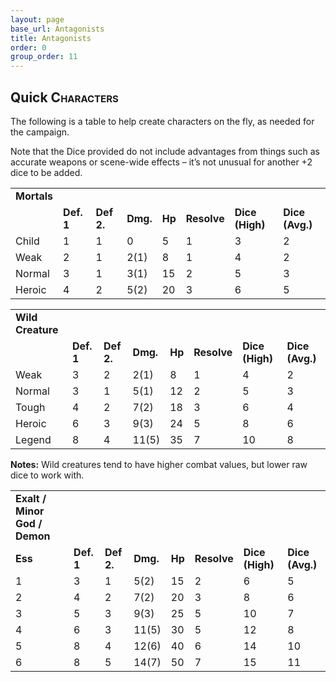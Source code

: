 ```yaml
---
layout: page
base_url: Antagonists
title: Antagonists
order: 0
group_order: 11
---
```


Quick **<span class="smallcaps">Characters</span>**
---------------------------------------------------

The following is a table to help create characters on the fly, as needed
for the campaign.

Note that the Dice provided do not include advantages from things such
as accurate weapons or scene-wide effects – it’s not unusual for another
+2 dice to be added.

|             |            |            |          |        |             |                 |                 |
|-------------|------------|------------|----------|--------|-------------|-----------------|-----------------|
| **Mortals** |            |            |          |        |             |                 |                 |
|             | **Def. 1** | **Def 2.** | **Dmg.** | **Hp** | **Resolve** | **Dice (High)** | **Dice (Avg.)** |
| Child       | 1          | 1          | 0        | 5      | 1           | 3               | 2               |
| Weak        | 2          | 1          | 2(1)     | 8      | 1           | 4               | 2               |
| Normal      | 3          | 1          | 3(1)     | 15     | 2           | 5               | 3               |
| Heroic      | 4          | 2          | 5(2)     | 20     | 3           | 6               | 5               |

|                   |            |            |          |        |             |                 |                 |
|-------------------|------------|------------|----------|--------|-------------|-----------------|-----------------|
| **Wild Creature** |            |            |          |        |             |                 |                 |
|                   | **Def. 1** | **Def 2.** | **Dmg.** | **Hp** | **Resolve** | **Dice (High)** | **Dice (Avg.)** |
| Weak              | 3          | 2          | 2(1)     | 8      | 1           | 4               | 2               |
| Normal            | 3          | 1          | 5(1)     | 12     | 2           | 5               | 3               |
| Tough             | 4          | 2          | 7(2)     | 18     | 3           | 6               | 4               |
| Heroic            | 6          | 3          | 9(3)     | 24     | 5           | 8               | 6               |
| Legend            | 8          | 4          | 11(5)    | 35     | 7           | 10              | 8               |

**Notes:** Wild creatures tend to have higher combat values, but lower
raw dice to work with.

|                               |            |            |          |        |             |                 |                 |
|-------------------------------|------------|------------|----------|--------|-------------|-----------------|-----------------|
| **Exalt / Minor God / Demon** |            |            |          |        |             |                 |                 |
| **Ess**                       | **Def. 1** | **Def 2.** | **Dmg.** | **Hp** | **Resolve** | **Dice (High)** | **Dice (Avg.)** |
| 1                             | 3          | 1          | 5(2)     | 15     | 2           | 6               | 5               |
| 2                             | 4          | 2          | 7(2)     | 20     | 3           | 8               | 6               |
| 3                             | 5          | 3          | 9(3)     | 25     | 5           | 10              | 7               |
| 4                             | 6          | 3          | 11(5)    | 30     | 5           | 12              | 8               |
| 5                             | 8          | 4          | 12(6)    | 40     | 6           | 14              | 10              |
| 6                             | 8          | 5          | 14(7)    | 50     | 7           | 15              | 11              |
